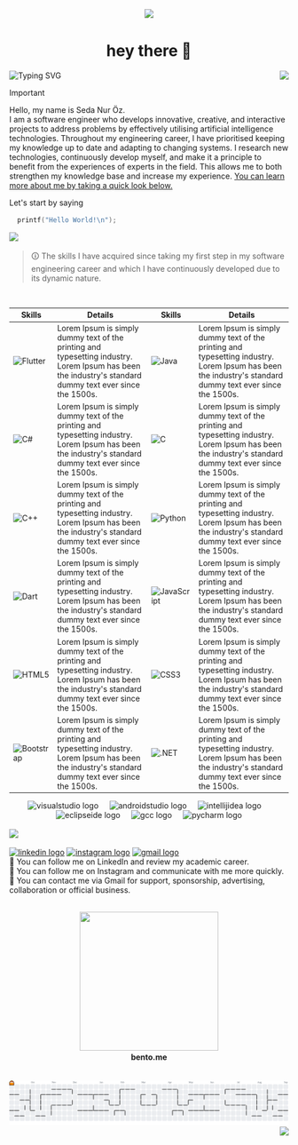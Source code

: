 <div align="center">
  <img height="150" src="https://sedanuroz.com/img/meyaba.gif"/>
</div>
<h1 align="center">hey there 🐾</h1>

<img src="https://readme-typing-svg.demolab.com?font=Poppins&weight=900&size=50&duration=1&pause=1&color=9370DB&repeat=false&width=435&height=70&lines=About+Me" alt="Typing SVG"/><img align="right" height="75" src="https://sedanuroz.com/img/emoji.png"/>

> [!IMPORTANT]
> Hello, my name is Seda Nur Öz.<br>
> I am a software engineer who develops innovative, creative, and interactive projects to address problems by effectively utilising artificial intelligence technologies. 
> Throughout my engineering career, I have prioritised keeping my knowledge up to date and adapting to changing systems. I research new technologies, continuously develop myself, and make it a principle to benefit from the experiences of experts in the field.
> This allows me to both strengthen my knowledge base and increase my experience. <u>You can learn more about me by taking a quick look below.</u>

Let's start by saying
``` C
  printf("Hello World!\n");
```

<img src="https://sedanuroz.com/img/bannerme2.png"/>

> 🛈 The skills I have acquired since taking my first step in my software engineering career and which I have continuously developed due to its dynamic nature.
<br>

| Skills | Details | Skills | Details |
| --- | --- | --- | --- |
| <img src="https://profilinator.rishav.dev/skills-assets/flutterio-icon.svg" alt="Flutter" height="25"/> | Lorem Ipsum is simply dummy text of the printing and typesetting industry. Lorem Ipsum has been the industry's standard dummy text ever since the 1500s. | <img src="https://profilinator.rishav.dev/skills-assets/java-original-wordmark.svg" alt="Java" height="25"/> | Lorem Ipsum is simply dummy text of the printing and typesetting industry. Lorem Ipsum has been the industry's standard dummy text ever since the 1500s.
| <img src="https://profilinator.rishav.dev/skills-assets/csharp-original.svg" alt="C#" height="25"/> | Lorem Ipsum is simply dummy text of the printing and typesetting industry. Lorem Ipsum has been the industry's standard dummy text ever since the 1500s. | <img src="https://profilinator.rishav.dev/skills-assets/c-original.svg" alt="C" height="25"/> | Lorem Ipsum is simply dummy text of the printing and typesetting industry. Lorem Ipsum has been the industry's standard dummy text ever since the 1500s.
| <img src="https://profilinator.rishav.dev/skills-assets/cplusplus-original.svg" alt="C++" height="25"/> | Lorem Ipsum is simply dummy text of the printing and typesetting industry. Lorem Ipsum has been the industry's standard dummy text ever since the 1500s. | <img src="https://profilinator.rishav.dev/skills-assets/python-original.svg" alt="Python" height="25"/> | Lorem Ipsum is simply dummy text of the printing and typesetting industry. Lorem Ipsum has been the industry's standard dummy text ever since the 1500s.
| <img src="https://profilinator.rishav.dev/skills-assets/dartlang-icon.svg" alt="Dart" height="25"/> | Lorem Ipsum is simply dummy text of the printing and typesetting industry. Lorem Ipsum has been the industry's standard dummy text ever since the 1500s. | <img src="https://profilinator.rishav.dev/skills-assets/javascript-original.svg" alt="JavaScript" height="25"/> | Lorem Ipsum is simply dummy text of the printing and typesetting industry. Lorem Ipsum has been the industry's standard dummy text ever since the 1500s.
| <img src="https://profilinator.rishav.dev/skills-assets/html5-original-wordmark.svg" alt="HTML5" height="25"/> | Lorem Ipsum is simply dummy text of the printing and typesetting industry. Lorem Ipsum has been the industry's standard dummy text ever since the 1500s. | <img src="https://profilinator.rishav.dev/skills-assets/css3-original-wordmark.svg" alt="CSS3" height="25"/> | Lorem Ipsum is simply dummy text of the printing and typesetting industry. Lorem Ipsum has been the industry's standard dummy text ever since the 1500s.
| <img src="https://profilinator.rishav.dev/skills-assets/bootstrap-plain.svg" alt="Bootstrap" height="25"/> | Lorem Ipsum is simply dummy text of the printing and typesetting industry. Lorem Ipsum has been the industry's standard dummy text ever since the 1500s. | <img src="https://profilinator.rishav.dev/skills-assets/dot-net-original-wordmark.svg" alt=".NET" height="25"/> | Lorem Ipsum is simply dummy text of the printing and typesetting industry. Lorem Ipsum has been the industry's standard dummy text ever since the 1500s.

<div align="center">
  <img src="https://cdn.jsdelivr.net/gh/devicons/devicon/icons/visualstudio/visualstudio-plain.svg" height="40" alt="visualstudio logo"  />
  <img width="12" />
  <img src="https://cdn.jsdelivr.net/gh/devicons/devicon/icons/androidstudio/androidstudio-original.svg" height="40" alt="androidstudio logo"  />
  <img width="12" />
  <img src="https://skillicons.dev/icons?i=idea" height="40" alt="intellijidea logo"  />
  <img width="12" />
  <img src="https://skillicons.dev/icons?i=eclipse" height="40" alt="eclipseide logo"  />
  <img width="12" />
  <img src="https://cdn.jsdelivr.net/gh/devicons/devicon/icons/gcc/gcc-original.svg" height="40" alt="gcc logo"  />
  <img width="12" />
  <img src="https://cdn.jsdelivr.net/gh/devicons/devicon/icons/pycharm/pycharm-original.svg" height="40" alt="pycharm logo"  />
</div>
<br>
<img src="https://sedanuroz.com/img/bannerme3.png"/>

<a href="https://www.linkedin.com/in/sedanuroz" target="_blank"><img src="https://img.shields.io/static/v1?message=LinkedIn&logo=linkedin&label=&color=0077B5&logoColor=white&labelColor=&style=for-the-badge" height="35" alt="linkedin logo"  /></a>
<a href="https://www.instagram.com/sedanur_oz_/" target="_blank"><img src="https://img.shields.io/static/v1?message=Instagram&logo=instagram&label=&color=E4405F&logoColor=white&labelColor=&style=for-the-badge" height="35" alt="instagram logo"  /></a> 
<a href="bilgi@sedanuroz.com" target="_blank"><img src="https://img.shields.io/static/v1?message=Gmail&logo=gmail&label=&color=D14836&logoColor=white&labelColor=&style=for-the-badge" height="35" alt="gmail logo"  /></a>
<br>
📌 You can follow me on LinkedIn and review my academic career.
<br>
📌 You can follow me on Instagram and communicate with me more quickly. 
<br>
📌 You can contact me via Gmail for support, sponsorship, advertising, collaboration or official business.

<div align="left">
</div>
<br>
<div align="center">
<a href="https://bento.me/sedanur" target="_blank"><img src="https://sedanuroz.com/img/bento.jpg" height="250" width="250"/></a>
  <br>
<strong>bento.me</strong>
</div>

<br>
<br>
<picture>
  <source media="(prefers-color-scheme: dark)" srcset="https://raw.githubusercontent.com/sedanuroz/sedanuroz/output/pacman-contribution-graph-dark.svg">
  <source media="(prefers-color-scheme: light)" srcset="https://raw.githubusercontent.com/sedanuroz/sedanuroz/output/pacman-contribution-graph.svg">
  <img alt="pacman contribution graph" src="https://raw.githubusercontent.com/sedanuroz/sedanuroz/output/pacman-contribution-graph.svg">
</picture>

<img align="right" src="https://visitor-badge.laobi.icu/badge?page_id=sedanuroz.sedanuroz&"  />

